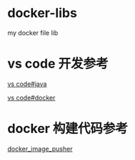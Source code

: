 # docker-libs
my docker file lib


# vs code 开发参考

[vs code#java](https://vscode.js.cn/docs/java/java-debugging#_hot-code-replace)

[vs code#docker](https://vscode.js.cn/docs/containers/overview)

# docker 构建代码参考
[docker_image_pusher](https://github.com/tech-shrimp/docker_image_pusher)
